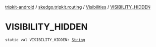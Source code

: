 [tripkit-android](../../index.md) / [skedgo.tripkit.routing](../index.md) / [Visibilities](index.md) / [VISIBILITY_HIDDEN](./-v-i-s-i-b-i-l-i-t-y_-h-i-d-d-e-n.md)

# VISIBILITY_HIDDEN

`static val VISIBILITY_HIDDEN: `[`String`](https://kotlinlang.org/api/latest/jvm/stdlib/kotlin/-string/index.html)